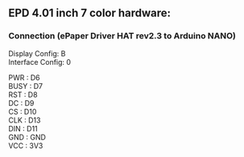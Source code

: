 ## EPD 4.01 inch 7 color hardware:



### Connection (ePaper Driver HAT rev2.3 to Arduino NANO)

Display Config: B  
Interface Config: 0  

PWR : D6  
BUSY : D7  
RST : D8  
DC : D9  
CS : D10  
CLK : D13  
DIN : D11  
GND : GND  
VCC : 3V3  
